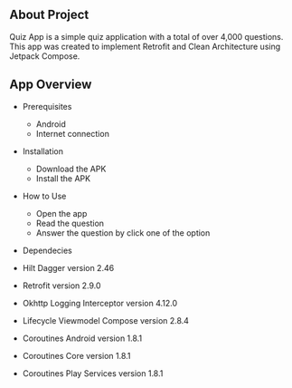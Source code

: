 ## About Project <br />
Quiz App is a simple quiz application with a total of over 4,000 questions. This app was created to implement Retrofit and Clean Architecture using Jetpack Compose.

## App Overview <br />
- Prerequisites
  - Android
  - Internet connection

- Installation
  - Download the APK
  - Install the APK
 
- How to Use
  - Open the app
  - Read the question
  - Answer the question by click one of the option
 
 - Dependecies
  - Hilt Dagger version 2.46
  - Retrofit version 2.9.0
  - Okhttp Logging Interceptor version 4.12.0
  - Lifecycle Viewmodel Compose version 2.8.4
  - Coroutines Android version 1.8.1
  - Coroutines Core version 1.8.1
  - Coroutines Play Services version 1.8.1
